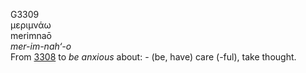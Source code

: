 <body>
  <p>G3309<br>  μεριμνάω  <br> merimnaō  <br><i>mer-im-nah‘-o </i><br>From <a href="g3308.htm">3308</a>  to <i>be</i> <i>anxious</i> about: - (be, have) care (-ful), take thought.<br></p>
 </body>